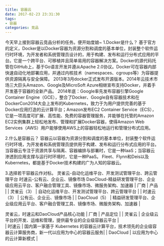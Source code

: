 ```yaml
---
title: 容器云
date: 2017-02-23 23:31:30
tags:
- 容器
categories: 竞品
---
```

今天早上接到容器云竞品分析的任务。便开始度娘~
1.Docker是什么？
基于官方的定义，Docker是以Docker容器为资源分割和调度的基本单位，封装整个软件运行时环境，为开发者和系统管理员设计的，用于构建、发布和运行分布式应用的平台。它是一个跨平台、可移植并且简单易用的容器解决方案。Docker的源代码托管在GitHub上，基于Go语言开发并遵从Apache 2.0协议。Docker可在容器内部快速自动化地部署应用，并通过内核技术（namespaces、cgroups等）为容器提供资源隔离与安全保障。
2013年3月docker正式发布开源版本。2014年云技术市场三大巨头Amazon、Google及MicroSoft Azure相继宣布支持Docker，并着手开发基于容器的全新产品。
2014年底：Google率先发布容器引擎Google Container Engine（GCE），整合了Docker、Google自有容器技术和在DockerCon2014大会上发布的Kubernetes，致力于为用户提供完善的基于Docker应用打造的云计算平台；Amazon发布EC2 Container Service（ECS），它是一项高度可扩展、高性能、免费的容器管理服务，并能够在托管的Amazon EC2实例集群上轻松地发布、管理和扩展Docker容器，使得Amazon Web Services（AWS）用户能够使用AWS上的容器轻松地运行和管理分布式应用。

2.什么是容器云？
容器云以容器为资源分割和调度的基本单位，封装整个软件运行时环境，为开发者和系统管理员提供用于构建、发布和运行分布式应用的平台。当容器云专注于资源共享与隔离、容器编排与部署时，它是一种IaaS；当容器云渗透到应用支撑与运行时环境时，它是一种PaaS。
Fleet、Flynn和Deis以及Kubernetes，都是基于Docker技术构建的广为人知的容器云。

3.选择若干容器云作对标。
灵雀云-自动化运维平台、开发测试管理平台、跨云管理平台
时速云-公有云、企业云、镜像市场
DaoCloud-精益研发管理平台、企业级应用云平台、客户融合管理工具、镜像市场、微服务架构、加速器
    | 厂商             | 产品                                                                               |
    | 灵雀云（3）      | 自动化运维平台、开发测试管理平台、跨云管理平台                                     |
    | 时速云（3）      | 公有云、企业云、镜像市场                                                           |
    | DaoCloud（5）    | 精益研发管理平台、企业级应用云平台、客户融合管理工具、镜像市场、微服务架构、加速器 |
    
灵雀云，时速云和DaoCloud产品核心功能
    | 厂商        | 产品定位                                                                                                    |
    | 灵雀云      | 企业级云平台的开发、运维和管理，提供最专业的企业级容器云平台                                                |	                
    | 时速云      | 国内第一家基于 Kubernetes 的容器云计算平台，技术领先的企业级容器云计算服务商，新一代以应用为中心的容器云服务|
    | DaoCloud    | 以应用为中心的云计算新模式                                                                                  |
    




